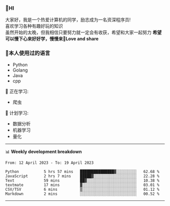 


### 👋HI
大家好，我是一个热爱计算机的同学，励志成为一名资深程序员!</br>
喜欢学习各种有趣好玩的知识</br>
虽然开始的太晚，但我相信只要努力就一定会有收获，希望和大家一起努力
<b>希望可以慢下心来好好学，慢慢来💪Love and share</b>

### 🧐本人使用过的语言
* Python
* Golang
* Java
* cpp
  
💪 正在学习: 
* 爬虫


🧠 计划学习:
* 数据分析
* 机器学习
* 量化


-------

📊 **Weekly development breakdown**
<!--START_SECTION:waka-->

```text
From: 12 April 2023 - To: 19 April 2023

Python           5 hrs 57 mins   ███████████████▓░░░░░░░░░   62.68 %
JavaScript       2 hrs 7 mins    █████▓░░░░░░░░░░░░░░░░░░░   22.28 %
Text             59 mins         ██▓░░░░░░░░░░░░░░░░░░░░░░   10.38 %
textmate         17 mins         ▓░░░░░░░░░░░░░░░░░░░░░░░░   03.01 %
CSV/TSV          6 mins          ▒░░░░░░░░░░░░░░░░░░░░░░░░   01.12 %
Markdown         2 mins          ░░░░░░░░░░░░░░░░░░░░░░░░░   00.52 %
```

<!--END_SECTION:waka-->

-------




<!--
**hanson00/hanson00** is a ✨ _special_ ✨ repository because its `README.md` (this file) appears on your GitHub profile.
Here are some ideas to get you started:
- 🔭 I’m currently working on ...
- 🌱 I’m currently learning ...
- 👯 I’m looking to collaborate on ...
- 🤔 I’m looking for help with ...
- 💬 Ask me about ...
- 📫 How to reach me: ...
- 😄 Pronouns: ...
- ⚡ Fun fact: ...
-->
